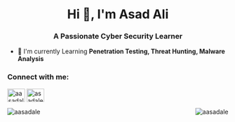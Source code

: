 <h1 align="center">Hi 👋, I'm Asad Ali</h1>
<h3 align="center">A Passionate Cyber Security Learner</h3>

- 🌱 I'm currently Learning **Penetration Testing, Threat Hunting, Malware Analysis**

<h3 align="left">Connect with me:</h3>
<p align="left">
<a href="https://twitter.com/aasadale" target="blank"><img align="center" src="https://raw.githubusercontent.com/rahuldkjain/github-profile-readme-generator/master/src/images/icons/Social/twitter.svg" alt="aasadale" height="30" width="40" /></a>
<a href="https://linkedin.com/in/asadale" target="blank"><img align="center" src="https://raw.githubusercontent.com/rahuldkjain/github-profile-readme-generator/master/src/images/icons/Social/linked-in-alt.svg" alt="asadale" height="30" width="40" /></a>
</p>
<p><img align="right" src="https://github-readme-streak-stats.herokuapp.com/?user=aasadale&" alt="aasadale" /></p>
<p>&nbsp;<img align="left" src="https://github-readme-stats.vercel.app/api?username=aasadale&show_icons=true&locale=en" alt="aasadale" /></p>


